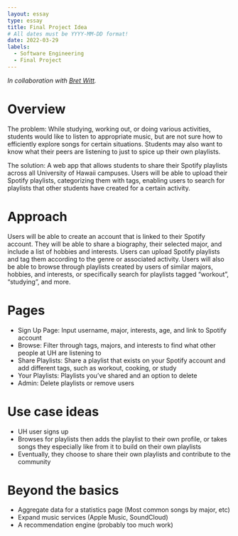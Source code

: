 ```yaml
---
layout: essay
type: essay
title: Final Project Idea
# All dates must be YYYY-MM-DD format!
date: 2022-03-29
labels:
  - Software Engineering
  - Final Project
---
```

_In collaboration with [Bret Witt](https://bretwitt.github.io/)._

# Overview
The problem:
While studying, working out, or doing various activities, students would like to listen to appropriate music, but are not sure how to efficiently explore songs for certain situations. Students may also want to know what their peers are listening to just to spice up their own playlists.

The solution:
A web app that allows students to share their Spotify playlists across all University of Hawaii campuses. Users will be able to upload their Spotify playlists, categorizing them with tags, enabling users to search for playlists that other students have created for a certain activity.

# Approach
Users will be able to create an account that is linked to their Spotify account. They will be able to share a biography, their selected major, and include a list of hobbies and interests. Users can upload Spotify playlists and tag them according to the genre or associated activity. Users will also be able to browse through playlists created by users of similar majors, hobbies, and interests, or specifically search for playlists tagged “workout”, “studying”, and more.

# Pages
- Sign Up Page: Input username, major, interests, age, and link to Spotify account
- Browse: Filter through tags, majors, and interests to find what other people at UH are listening to
- Share Playlists: Share a playlist that exists on your Spotify account and add different tags, such as workout, cooking, or study
- Your Playlists: Playlists you’ve shared and an option to delete
- Admin: Delete playlists or remove users

# Use case ideas
- UH user signs up 
- Browses for playlists then adds the playlist to their own profile, or takes songs they especially like from it to build on their own playlists
- Eventually, they choose to share their own playlists and contribute to the community

# Beyond the basics
- Aggregate data for a statistics page (Most common songs by major, etc)
- Expand music services (Apple Music, SoundCloud)
- A recommendation engine (probably too much work)




